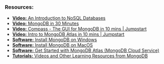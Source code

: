 ### Resources:
- <a href="https://www.youtube.com/watch?v=uD3p_rZPBUQ"><b>Video:</b> An Introduction to NoSQL Databases</a>
- <a href="https://www.youtube.com/watch?v=pWbMrx5rVBE"><b>Video:</b> MongoDB in 30 Minutes</a>
- <a href="https://www.youtube.com/watch?v=YBOiX8DwinE"><b>Video:</b> Compass - The GUI for MongoDB in 10 mins | Jumpstart</a>
- <a href="https://www.youtube.com/watch?v=xrc7dIO_tXk&t=55s"><b>Video:</b> Intro to MongoDB Atlas in 10 mins | Jumpstart</a>
- <a href="https://www.mongodb.com/docs/v4.4/tutorial/install-mongodb-on-windows/"><b>Software:</b> Install MongoDB on Windows</a>
- <a href="https://www.mongodb.com/docs/manual/tutorial/install-mongodb-on-os-x/"><b>Software:</b> Install MongoDB on MacOS</a>
- <a href="https://www.mongodb.com/cloud/atlas/register"><b>Software:</b> Get Started with MongoDB Atlas (MongoDB Cloud Service)</a>
- <a href="https://www.mongodb.com/resources/channel/basics"><b>Tutorials:</b> Videos and Other Learning Resources from MongoDB</a>
